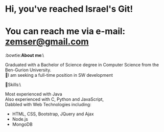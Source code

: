 # Hi, you've reached Israel's Git! 
# You can reach me via e-mail: zemser@gmail.com
:bowtie:**About me**:\

Graduated with a Bachelor of Science degree in Computer Science from the Ben-Gurion University.\
:mag_right:I am seeking a full-time position in SW development

:briefcase:Skills:\

Most experienced with Java\
Also experienced with C, Python and JavaScript,\
Dabbled with Web Technologies including:
- HTML, CSS, Bootstrap, JQuery and Ajax
- Node.js
- MongoDB


<!--
**zemser/zemser** is a ✨ _special_ ✨ repository because its `README.md` (this file) appears on your GitHub profile.

Here are some ideas to get you started:

- 🔭 I’m currently working on ...
- 🌱 I’m currently learning ...
- 👯 I’m looking to collaborate on ...
- 🤔 I’m looking for help with ...
- 💬 Ask me about ...
- 📫 How to reach me: ...
- 😄 Pronouns: ...
- ⚡ Fun fact: ...
-->
